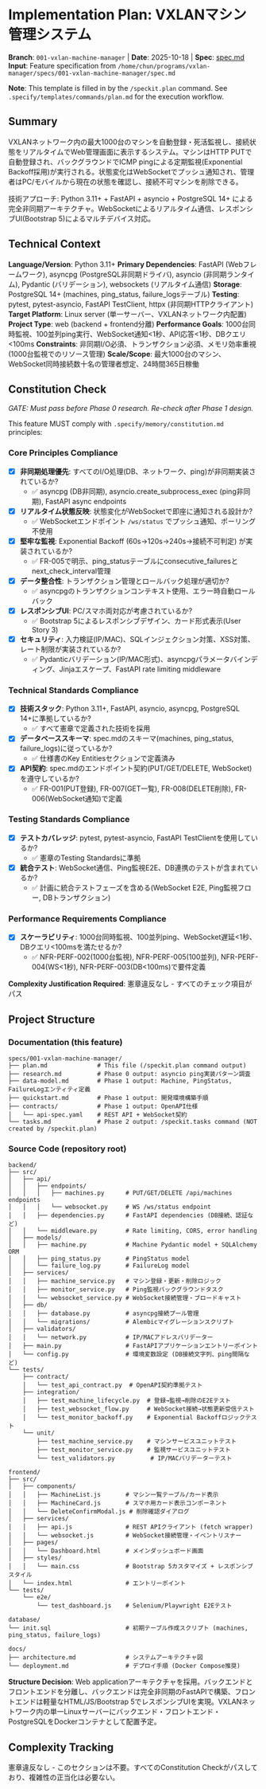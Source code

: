 # Implementation Plan: VXLANマシン管理システム

**Branch**: `001-vxlan-machine-manager` | **Date**: 2025-10-18 | **Spec**: [spec.md](spec.md)
**Input**: Feature specification from `/home/chun/programs/vxlan-manager/specs/001-vxlan-machine-manager/spec.md`

**Note**: This template is filled in by the `/speckit.plan` command. See `.specify/templates/commands/plan.md` for the execution workflow.

## Summary

VXLANネットワーク内の最大1000台のマシンを自動登録・死活監視し、接続状態をリアルタイムでWeb管理画面に表示するシステム。マシンはHTTP PUTで自動登録され、バックグラウンドでICMP pingによる定期監視(Exponential Backoff採用)が実行される。状態変化はWebSocketでプッシュ通知され、管理者はPC/モバイルから現在の状態を確認し、接続不可マシンを削除できる。

技術アプローチ: Python 3.11+ + FastAPI + asyncio + PostgreSQL 14+ による完全非同期アーキテクチャ。WebSocketによるリアルタイム通信、レスポンシブUI(Bootstrap 5)によるマルチデバイス対応。

## Technical Context

**Language/Version**: Python 3.11+
**Primary Dependencies**: FastAPI (Webフレームワーク), asyncpg (PostgreSQL非同期ドライバ), asyncio (非同期ランタイム), Pydantic (バリデーション), websockets (リアルタイム通信)
**Storage**: PostgreSQL 14+ (machines, ping_status, failure_logsテーブル)
**Testing**: pytest, pytest-asyncio, FastAPI TestClient, httpx (非同期HTTPクライアント)
**Target Platform**: Linux server (単一サーバー、VXLANネットワーク内配置)
**Project Type**: web (backend + frontend分離)
**Performance Goals**: 1000台同時監視、100並列ping実行、WebSocket通知<1秒、API応答<1秒、DBクエリ<100ms
**Constraints**: 非同期I/O必須、トランザクション必須、メモリ効率重視(1000台監視でのリソース管理)
**Scale/Scope**: 最大1000台のマシン、WebSocket同時接続数十名の管理者想定、24時間365日稼働

## Constitution Check

*GATE: Must pass before Phase 0 research. Re-check after Phase 1 design.*

This feature MUST comply with `.specify/memory/constitution.md` principles:

### Core Principles Compliance

- [x] **非同期処理優先**: すべてのI/O処理(DB、ネットワーク、ping)が非同期実装されているか?
  - ✅ asyncpg (DB非同期), asyncio.create_subprocess_exec (ping非同期), FastAPI async endpoints
- [x] **リアルタイム状態反映**: 状態変化がWebSocketで即座に通知される設計か?
  - ✅ WebSocketエンドポイント `/ws/status` でプッシュ通知、ポーリング不使用
- [x] **堅牢な監視**: Exponential Backoff (60s→120s→240s→接続不可判定) が実装されているか?
  - ✅ FR-005で明示、ping_statusテーブルにconsecutive_failuresとnext_check_interval管理
- [x] **データ整合性**: トランザクション管理とロールバック処理が適切か?
  - ✅ asyncpgのトランザクションコンテキスト使用、エラー時自動ロールバック
- [x] **レスポンシブUI**: PC/スマホ両対応が考慮されているか?
  - ✅ Bootstrap 5によるレスポンシブデザイン、カード形式表示(User Story 3)
- [x] **セキュリティ**: 入力検証(IP/MAC)、SQLインジェクション対策、XSS対策、レート制限が実装されているか?
  - ✅ Pydanticバリデーション(IP/MAC形式)、asyncpgパラメータバインディング、Jinjaエスケープ、FastAPI rate limiting middleware

### Technical Standards Compliance

- [x] **技術スタック**: Python 3.11+, FastAPI, asyncio, asyncpg, PostgreSQL 14+に準拠しているか?
  - ✅ すべて憲章で定義された技術を採用
- [x] **データベーススキーマ**: spec.mdのスキーマ(machines, ping_status, failure_logs)に従っているか?
  - ✅ 仕様書のKey Entitiesセクションで定義済み
- [x] **API契約**: spec.mdのエンドポイント契約(PUT/GET/DELETE, WebSocket)を遵守しているか?
  - ✅ FR-001(PUT登録), FR-007(GET一覧), FR-008(DELETE削除), FR-006(WebSocket通知)で定義

### Testing Standards Compliance

- [x] **テストカバレッジ**: pytest, pytest-asyncio, FastAPI TestClientを使用しているか?
  - ✅ 憲章のTesting Standardsに準拠
- [x] **統合テスト**: WebSocket通信、Ping監視E2E、DB連携のテストが含まれているか?
  - ✅ 計画に統合テストフェーズを含める(WebSocket E2E, Ping監視フロー, DBトランザクション)

### Performance Requirements Compliance

- [x] **スケーラビリティ**: 1000台同時監視、100並列ping、WebSocket遅延<1秒、DBクエリ<100msを満たせるか?
  - ✅ NFR-PERF-002(1000台監視), NFR-PERF-005(100並列), NFR-PERF-004(WS<1秒), NFR-PERF-003(DB<100ms)で要件定義

**Complexity Justification Required**: 憲章違反なし - すべてのチェック項目がパス

## Project Structure

### Documentation (this feature)

```
specs/001-vxlan-machine-manager/
├── plan.md              # This file (/speckit.plan command output)
├── research.md          # Phase 0 output: asyncio ping実装パターン調査
├── data-model.md        # Phase 1 output: Machine, PingStatus, FailureLogエンティティ定義
├── quickstart.md        # Phase 1 output: 開発環境構築手順
├── contracts/           # Phase 1 output: OpenAPI仕様
│   └── api-spec.yaml    # REST API + WebSocket契約
└── tasks.md             # Phase 2 output: /speckit.tasks command (NOT created by /speckit.plan)
```

### Source Code (repository root)

```
backend/
├── src/
│   ├── api/
│   │   ├── endpoints/
│   │   │   ├── machines.py      # PUT/GET/DELETE /api/machines endpoints
│   │   │   └── websocket.py     # WS /ws/status endpoint
│   │   ├── dependencies.py      # FastAPI dependencies (DB接続、認証など)
│   │   └── middleware.py        # Rate limiting, CORS, error handling
│   ├── models/
│   │   ├── machine.py           # Machine Pydantic model + SQLAlchemy ORM
│   │   ├── ping_status.py       # PingStatus model
│   │   └── failure_log.py       # FailureLog model
│   ├── services/
│   │   ├── machine_service.py   # マシン登録・更新・削除ロジック
│   │   ├── monitor_service.py   # Ping監視バックグラウンドタスク
│   │   └── websocket_service.py # WebSocket接続管理・ブロードキャスト
│   ├── db/
│   │   ├── database.py          # asyncpg接続プール管理
│   │   └── migrations/          # Alembicマイグレーションスクリプト
│   ├── validators/
│   │   └── network.py           # IP/MACアドレスバリデーター
│   ├── main.py                  # FastAPIアプリケーションエントリーポイント
│   └── config.py                # 環境変数設定 (DB接続文字列、ping間隔など)
└── tests/
    ├── contract/
    │   └── test_api_contract.py  # OpenAPI契約準拠テスト
    ├── integration/
    │   ├── test_machine_lifecycle.py  # 登録→監視→削除のE2Eテスト
    │   ├── test_websocket_flow.py     # WebSocket接続→状態更新受信テスト
    │   └── test_monitor_backoff.py    # Exponential Backoffロジックテスト
    └── unit/
        ├── test_machine_service.py    # マシンサービスユニットテスト
        ├── test_monitor_service.py    # 監視サービスユニットテスト
        └── test_validators.py          # IP/MACバリデーターテスト

frontend/
├── src/
│   ├── components/
│   │   ├── MachineList.js       # マシン一覧テーブル/カード表示
│   │   ├── MachineCard.js       # スマホ用カード表示コンポーネント
│   │   └── DeleteConfirmModal.js # 削除確認ダイアログ
│   ├── services/
│   │   ├── api.js               # REST APIクライアント (fetch wrapper)
│   │   └── websocket.js         # WebSocket接続管理・イベントリスナー
│   ├── pages/
│   │   └── Dashboard.html       # メインダッシュボード画面
│   ├── styles/
│   │   └── main.css             # Bootstrap 5カスタマイズ + レスポンシブスタイル
│   └── index.html               # エントリーポイント
└── tests/
    └── e2e/
        └── test_dashboard.js    # Selenium/Playwright E2Eテスト

database/
└── init.sql                     # 初期テーブル作成スクリプト (machines, ping_status, failure_logs)

docs/
├── architecture.md              # システムアーキテクチャ図
└── deployment.md                # デプロイ手順 (Docker Compose推奨)
```

**Structure Decision**: Web applicationアーキテクチャを採用。バックエンドとフロントエンドを分離し、バックエンドは完全非同期のFastAPIで構築、フロントエンドは軽量なHTML/JS/Bootstrap 5でレスポンシブUIを実現。VXLANネットワーク内の単一Linuxサーバーにバックエンド・フロントエンド・PostgreSQLをDockerコンテナとして配置予定。

## Complexity Tracking

憲章違反なし - このセクションは不要。すべてのConstitution Checkがパスしており、複雑性の正当化は必要ない。
